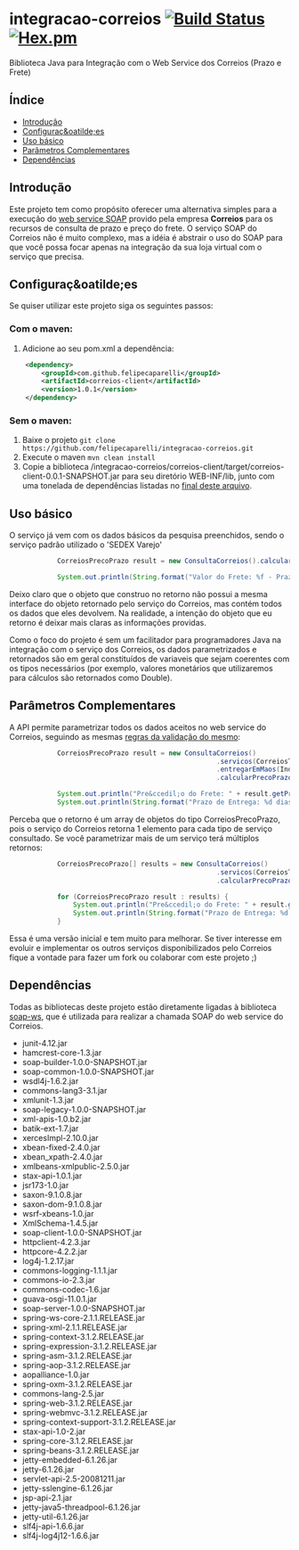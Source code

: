 # integracao-correios [![Build Status](https://travis-ci.org/felipecaparelli/integracao-correios.svg?branch=master)](https://travis-ci.org/felipecaparelli/integracao-correios) [![Hex.pm](https://img.shields.io/hexpm/l/plug.svg?maxAge=2592000)]()

Biblioteca Java para Integra&ccedil;&atilde;o com o Web Service dos Correios (Prazo e Frete)

## &Iacute;ndice

- [Introdu&ccedil;&atilde;o](#intro)
- [Configura&ccedil;&oatilde;es](#configs)
- [Uso b&aacute;sico](#basic)
- [Parâmetros Complementares](#params)
- [Depend&ecirc;ncias](#libs)

## <a name="intro"></a> Introdu&ccedil;&atilde;o

Este projeto tem como prop&oacute;sito oferecer uma alternativa simples para a execu&ccedil;&atilde;o do [web service SOAP](http://ws.correios.com.br/calculador/CalcPrecoPrazo.asmx?WSDL) provido pela empresa **Correios** para os recursos de consulta de prazo e pre&ccedil;o do frete. O servi&ccedil;o SOAP do Correios n&atilde;o é muito complexo, mas a idéia é abstrair o uso do SOAP para que voc&ecirc; possa focar apenas na integra&ccedil;&atilde;o da sua loja virtual com o servi&ccedil;o que precisa.

## <a name="configs"></a> Configura&ccedil;&oatilde;es

Se quiser utilizar este projeto siga os seguintes passos:

### Com o maven:

1. Adicione ao seu pom.xml a depend&ecirc;ncia:
```xml
	<dependency>
		<groupId>com.github.felipecaparelli</groupId>
		<artifactId>correios-client</artifactId>
		<version>1.0.1</version>
	</dependency>
```

### Sem o maven:

1. Baixe o projeto `git clone https://github.com/felipecaparelli/integracao-correios.git`
2. Execute o maven `mvn clean install`
3. Copie a biblioteca /integracao-correios/correios-client/target/correios-client-0.0.1-SNAPSHOT.jar para seu diret&oacute;rio WEB-INF/lib, junto com uma tonelada de depend&ecirc;ncias listadas no [final deste arquivo](#libs).


## <a name="basic"></a> Uso b&aacute;sico


O servi&ccedil;o j&aacute; vem com os dados b&aacute;sicos da pesquisa preenchidos, sendo o servi&ccedil;o padr&atilde;o utilizado o 'SEDEX Varejo'

```java
			CorreiosPrecoPrazo result = new ConsultaCorreios().calcularPrecoPrazo("06053040", "80540220")[0];

			System.out.println(String.format("Valor do Frete: %f - Prazo de Entrega: %d dias", result.getPrecoFrete(), result.getPrazoEntrega()));
```

Deixo claro que o objeto que construo no retorno n&atilde;o possui a mesma interface do objeto retornado pelo servi&ccedil;o do Correios, mas contém todos os dados que eles devolvem. Na realidade, a inten&ccedil;&atilde;o do objeto que eu retorno é deixar mais claras as informa&ccedil;ões providas.

Como o foco do projeto é sem um facilitador para programadores Java na integra&ccedil;&atilde;o com o servi&ccedil;o dos Correios, os dados parametrizados e retornados s&atilde;o em geral constituídos de variaveis que sejam coerentes com os tipos necess&aacute;rios (por exemplo, valores monet&aacute;rios que utilizaremos para c&aacute;lculos s&atilde;o retornados como Double). 

## <a name="params"></a> Parâmetros Complementares

A API permite parametrizar todos os dados aceitos no web service do Correios, seguindo as mesmas [regras da valida&ccedil;&atilde;o do mesmo](https://www.correios.com.br/para-voce/correios-de-a-a-z/pdf/calculador-remoto-de-precos-e-prazos/manual-de-implementacao-do-calculo-remoto-de-precos-e-prazos):

```java
			CorreiosPrecoPrazo result = new ConsultaCorreios()
													.servicos(CorreiosTipoServico.PAC_VAREJO) //tipo de servi&ccedil;o 'PAC'
													.entregarEmMaos(IndicadorSN.SIM) //indicador que define se a entrega deve ser em m&atilde;os
													.calcularPrecoPrazo("06053040", "80540220")[0];

			System.out.println("Pre&ccedil;o do Frete: " + result.getPrecoFrete());
			System.out.println(String.format("Prazo de Entrega: %d dias", result.getPrazoEntrega()));
```

Perceba que o retorno é um array de objetos do tipo CorreiosPrecoPrazo, pois o servi&ccedil;o do Correios retorna 1 elemento para cada tipo de servi&ccedil;o consultado. Se voc&ecirc; parametrizar mais de um servi&ccedil;o ter&aacute; múltiplos retornos:

```java
			CorreiosPrecoPrazo[] results = new ConsultaCorreios()
													.servicos(CorreiosTipoServico.PAC_VAREJO, CorreiosTipoServico.SEDEX_10_VAREJO)
													.calcularPrecoPrazo("06053040", "80540220");

			for (CorreiosPrecoPrazo result : results) {
				System.out.println("Pre&ccedil;o do Frete: " + result.getPrecoFrete());
				System.out.println(String.format("Prazo de Entrega: %d dias", result.getPrazoEntrega()));
			}
```

Essa é uma vers&atilde;o inicial e tem muito para melhorar. Se tiver interesse em evoluir e implementar os outros servi&ccedil;os disponibilizados pelo Correios fique a vontade para fazer um fork ou colaborar com este projeto ;)


## <a name="libs"></a> Depend&ecirc;ncias

Todas as bibliotecas deste projeto est&atilde;o diretamente ligadas à biblioteca [soap-ws](https://github.com/reficio/soap-ws), que é utilizada para realizar a chamada SOAP do web service do Correios.

* junit-4.12.jar
* hamcrest-core-1.3.jar
* soap-builder-1.0.0-SNAPSHOT.jar
* soap-common-1.0.0-SNAPSHOT.jar
* wsdl4j-1.6.2.jar
* commons-lang3-3.1.jar
* xmlunit-1.3.jar
* soap-legacy-1.0.0-SNAPSHOT.jar
* xml-apis-1.0.b2.jar
* batik-ext-1.7.jar
* xercesImpl-2.10.0.jar
* xbean-fixed-2.4.0.jar
* xbean_xpath-2.4.0.jar
* xmlbeans-xmlpublic-2.5.0.jar
* stax-api-1.0.1.jar
* jsr173-1.0.jar
* saxon-9.1.0.8.jar
* saxon-dom-9.1.0.8.jar
* wsrf-xbeans-1.0.jar
* XmlSchema-1.4.5.jar
* soap-client-1.0.0-SNAPSHOT.jar
* httpclient-4.2.3.jar
* httpcore-4.2.2.jar
* log4j-1.2.17.jar
* commons-logging-1.1.1.jar
* commons-io-2.3.jar
* commons-codec-1.6.jar
* guava-osgi-11.0.1.jar
* soap-server-1.0.0-SNAPSHOT.jar
* spring-ws-core-2.1.1.RELEASE.jar
* spring-xml-2.1.1.RELEASE.jar
* spring-context-3.1.2.RELEASE.jar
* spring-expression-3.1.2.RELEASE.jar
* spring-asm-3.1.2.RELEASE.jar
* spring-aop-3.1.2.RELEASE.jar
* aopalliance-1.0.jar
* spring-oxm-3.1.2.RELEASE.jar
* commons-lang-2.5.jar
* spring-web-3.1.2.RELEASE.jar
* spring-webmvc-3.1.2.RELEASE.jar
* spring-context-support-3.1.2.RELEASE.jar
* stax-api-1.0-2.jar
* spring-core-3.1.2.RELEASE.jar
* spring-beans-3.1.2.RELEASE.jar
* jetty-embedded-6.1.26.jar
* jetty-6.1.26.jar
* servlet-api-2.5-20081211.jar
* jetty-sslengine-6.1.26.jar
* jsp-api-2.1.jar
* jetty-java5-threadpool-6.1.26.jar
* jetty-util-6.1.26.jar
* slf4j-api-1.6.6.jar
* slf4j-log4j12-1.6.6.jar
